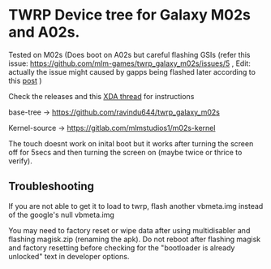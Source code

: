 # TWRP Device tree for Galaxy M02s and A02s.

Tested on M02s (Does boot on A02s but careful flashing GSIs (refer this issue: https://github.com/mlm-games/twrp_galaxy_m02s/issues/5 , Edit: actually the issue might caused by gapps being flashed later according to this [post](https://xdaforums.com/t/guide-how-to-install-aosp-gsi-on-samsung-devices-not-for-beginners.4533215/) )

Check the releases and this [XDA thread](https://xdaforums.com/t/guide-m025f-flashing-a-gsi-with-and-without-twrp.4643733/) for instructions



base-tree -> https://github.com/ravindu644/twrp_galaxy_m02s

Kernel-source -> https://gitlab.com/mlmstudios1/m02s-kernel

The touch doesnt work on inital boot but it works after turning the screen off for 5secs and then turning the screen on (maybe twice or thrice to verify).

## Troubleshooting

If you are not able to get it to load to twrp, flash another vbmeta.img instead of the google's null vbmeta.img

You may need to factory reset or wipe data after using multidisabler and flashing magisk.zip (renaming the apk).
Do not reboot after flashing magisk and factory resetting before checking for the "bootloader is already unlocked" text in developer options.
